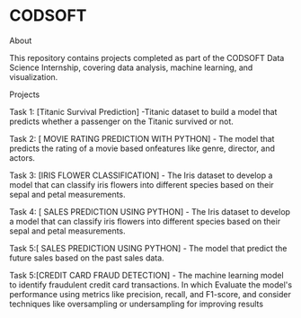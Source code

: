 # CODSOFT
About

This repository contains projects completed as part of the CODSOFT Data Science Internship, covering data analysis, machine learning, and visualization.

Projects

Task 1: [Titanic Survival Prediction] -Titanic dataset to build a model that predicts whether a passenger on the Titanic survived or not.

Task 2: [ MOVIE RATING PREDICTION WITH PYTHON] - The model that predicts the rating of a movie based onfeatures like genre, director, and actors.

Task 3: [IRIS FLOWER CLASSIFICATION] -  The Iris dataset to develop a model that can classify iris flowers into different species based on their sepal and petal measurements. 

Task 4: [ SALES PREDICTION USING PYTHON] -  The Iris dataset to develop a model that can classify iris flowers into different species based on their sepal and petal measurements. 

Task 5:[ SALES PREDICTION USING PYTHON] - The model that predict the future sales based on the past sales data.

Task 5:[CREDIT CARD FRAUD DETECTION] -  The   machine learning model to identify fraudulent credit card transactions. In which Evaluate the model's performance using metrics like precision, recall,
 and F1-score, and consider techniques like oversampling or undersampling for improving results


